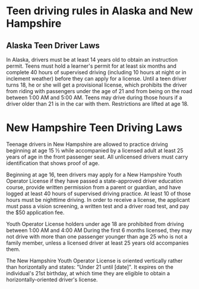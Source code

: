 # Teen driving rules in Alaska and New Hampshire

## Alaska Teen Driver Laws
In Alaska, drivers must be at least 14 years old to obtain an instruction permit. Teens must hold a learner's permit for at least six months and complete 40 hours of supervised driving (including 10 hours at night or in inclement weather) before they can apply for a license. Until a teen driver turns 18, he or she will get a provisional license, which prohibits the driver from riding with passengers under the age of 21 and from being on the road between 1:00 AM and 5:00 AM. Teens may drive during those hours if a driver older than 21 is in the car with them. Restrictions are lifted at age 18.

# New Hampshire Teen Driving Laws

Teenage drivers in New Hampshire are allowed to practice driving beginning at age 15 ½ while accompanied by a licensed adult at least 25 years of age in the front passenger seat. All unlicensed drivers must carry identification that shows proof of age.

Beginning at age 16, teen drivers may apply for a New Hampshire Youth Operator License if they have passed a state-approved driver education course, provide written permission from a parent or guardian, and have logged at least 40 hours of supervised driving practice. At least 10 of those hours must be nighttime driving. In order to receive a license, the applicant must pass a vision screening, a written test and a driver road test, and pay the $50 application fee.

Youth Operator License holders under age 18 are prohibited from driving between 1:00 AM and 4:00 AM During the first 6 months licensed, they may not drive with more than one passenger younger than age 25 who is not a family member, unless a licensed driver at least 25 years old accompanies them.

The New Hampshire Youth Operator License is oriented vertically rather than horizontally and states: "Under 21 until [date]". It expires on the individual's 21st birthday, at which time they are eligible to obtain a horizontally-oriented driver's license.